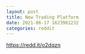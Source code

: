 ```yaml
--- 
layout: post 
title: New Trading Platform 
date: 2021-06-17 1623981232 
categories: reddit 
--- 
```

https://redd.it/o2dqzn